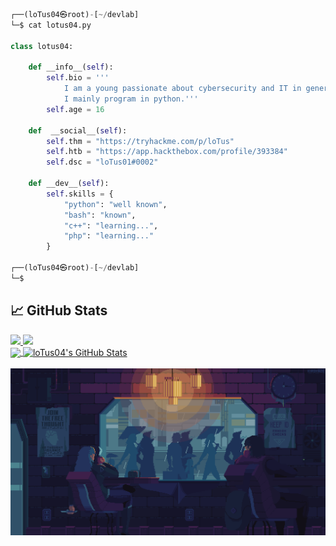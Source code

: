 

```python
┌──(loTus04㉿root)-[~/devlab]
└─$ cat lotus04.py

class lotus04:

    def __info__(self):
        self.bio = '''
            I am a young passionate about cybersecurity and IT in general.
            I mainly program in python.'''
        self.age = 16

    def  __social__(self):
        self.thm = "https://tryhackme.com/p/loTus"
        self.htb = "https://app.hackthebox.com/profile/393384"
        self.dsc = "loTus01#0002"
    
    def __dev__(self):
        self.skills = {
            "python": "well known",
            "bash": "known",
            "c++": "learning...",
            "php": "learning..."
        }
        
┌──(loTus04㉿root)-[~/devlab]
└─$
```







## &#x1f4c8; GitHub Stats

<a href="https://github.com/xiaotox-devfr?tab=followers">
  <img src="https://img.shields.io/github/followers/loTus04">
</a>

<a href="https://github.com/loTus04">
   <img src="https://komarev.com/ghpvc/?username=loTus04">
</a>
</br>

<a href="https://github.com/loTus04">
  <img align="center" src="https://github-readme-stats.vercel.app/api/top-langs/?username=loTus04&title_color=ff3855&text_color=30d5c8&icon_color=ffff00&bg_color=291b29" />
</a>

<a href="https://github.com/loTus04">
  <img align="center" src="https://github-readme-stats.vercel.app/api?username=loTus04&show_icons=true&line_height=27&count_private=true&title_color=ff3855&text_color=30d5c8&icon_color=ffff00&bg_color=291b29" alt="loTus04's GitHub Stats" />
</a>
</br>
</br>
<img src="https://github.com/HawksDev/HawksDev/blob/main/SociableCleanErmine-max-1mb.gif" width="700">
